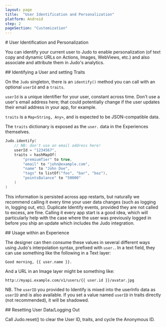 ```yaml
---
layout: page
title:  "User Identification and Personalization"
platform: Android
step: 2
pageSection: "Customization"
---
```

<section id="{{ page.title | slugify }}" markdown=1>
# User Identification and Personalization

You can identify your current user to Judo to enable personalization (of text copy and dynamic URLs on Actions, Images, WebViews, etc.) and also associate and attribute them in Judo's analytics.
</section>
<section id="identifying-a-user-and-setting-traits" markdown=1>
## Identifying a User and setting Traits

On the `Judo` singleton, there is an `identify()` method you can call with an optional `userId` and a `traits`.

`userId` is a unique identifier for your user, constant across time. Don't use a user's email address here; that could potentially change if the user updates their email address in your app, for example.

`traits` is a `Map<String, Any>`, and is expected to be JSON-compatible data.

The `traits` dictionary is exposed as the `user.` data in the Experiences themselves.

```kotlin
Judo.identify(
    // NB: don't use an email address here!
    userId = "1234567",
    traits = hashMapOf(
        "premiumTier" to true,
        "email" to "john@example.com",
        "name" to "John Doe",
        "tags" to listOf("foo", "bar", "baz"),
        "pointsBalance" to "50000"
    )
)
```

This information is persisted across app restarts, but naturally we recommend calling it every time your user data changes (such as logging in, logging out, etc). Duplicate Identify events, provided they are not called to excess, are fine. Calling it every app start is a good idea, which will particularly help with the case where the user was previously logged in before you ship an update which includes the Judo integration.
</section>
<section id="usage-within-an-experience" markdown=1>
## Usage within an Experience

The designer can then consume these values in several different ways using Judo's interpolation syntax, prefixed with `user.`. In a text field, they can use something like the following in a Text layer:

    Good morning, {{ user.name }}.

And a URL in an Image layer might be something like:

    http://myapi.example.com/v1/users/{{ user.id }}/avatar.jpg

NB. The `userID` you provided to Identify is mixed into the userInfo data as `userID` and is also available. If you set a value named `userID` in traits directly (not recommended), it will be shadowed.
</section>
<section id="resetting-user-datalogging-out" markdown=1>
## Resetting User Data/Logging Out

Call Judo.reset() to clear the User ID, traits, and cycle the Anonymous ID.
</section>